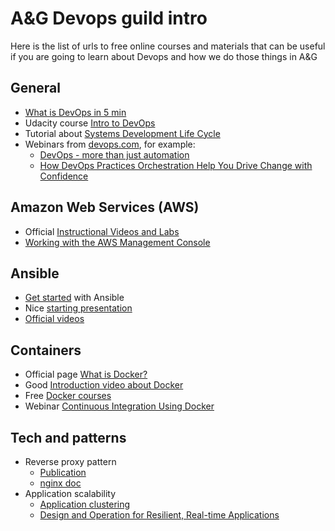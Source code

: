 # A&G Devops guild intro

Here is the list of urls to free online courses and materials that can be useful if you are going to learn about Devops and how we do those things in A&G

## General 
- [What is DevOps in 5 min](http://www.jedi.be/blog/2010/02/12/what-is-this-devops-thing-anyway/)
- Udacity course [Intro to DevOps](https://www.udacity.com/course/intro-to-devops--ud611)
- Tutorial about [Systems Development Life Cycle](https://www.tutorialspoint.com/sdlc/index.htm)
- Webinars from [devops.com](https://devops.com/past-webinars/), for example:
  - [DevOps - more than just automation](https://devops.com/webinar-devops-more-than-just-automation/)
  - [How DevOps Practices Orchestration Help You Drive Change with Confidence](https://devops.com/15060/)

## Amazon Web Services (AWS)
- Official [Instructional Videos and Labs](https://aws.amazon.com/training/intro_series/)
- [Working with the AWS Management Console](http://docs.aws.amazon.com/awsconsolehelpdocs/latest/gsg/getting-started.html)

## Ansible 
- [Get started](https://www.ansible.com/get-started) with Ansible 
- Nice [starting presentation](https://www.youtube.com/watch?v=iVWmbStE1MM) 
- [Official videos](https://www.ansible.com/videos)

## Containers
- Official page [What is Docker?](https://www.docker.com/what-docker)
- Good [Introduction video about Docker](https://www.youtube.com/watch?v=Q5POuMHxW-0)
- Free [Docker courses](https://training.docker.com/)
- Webinar [Continuous Integration Using Docker](https://devops.com/continuous-integration-using-docker/)

## Tech and patterns
- Reverse proxy pattern
  - [Publication](https://www.researchgate.net/publication/221034753_Reverse_Proxy_Patterns)
  - [nginx doc](https://www.nginx.com/resources/admin-guide/reverse-proxy/)
- Application scalability
  - [Application clustering](https://dzone.com/articles/application-clustering)
  - [Design and Operation for Resilient, Real-time Applications](https://devops.com/saas-design-operation-resilient-real-time-applications/)
